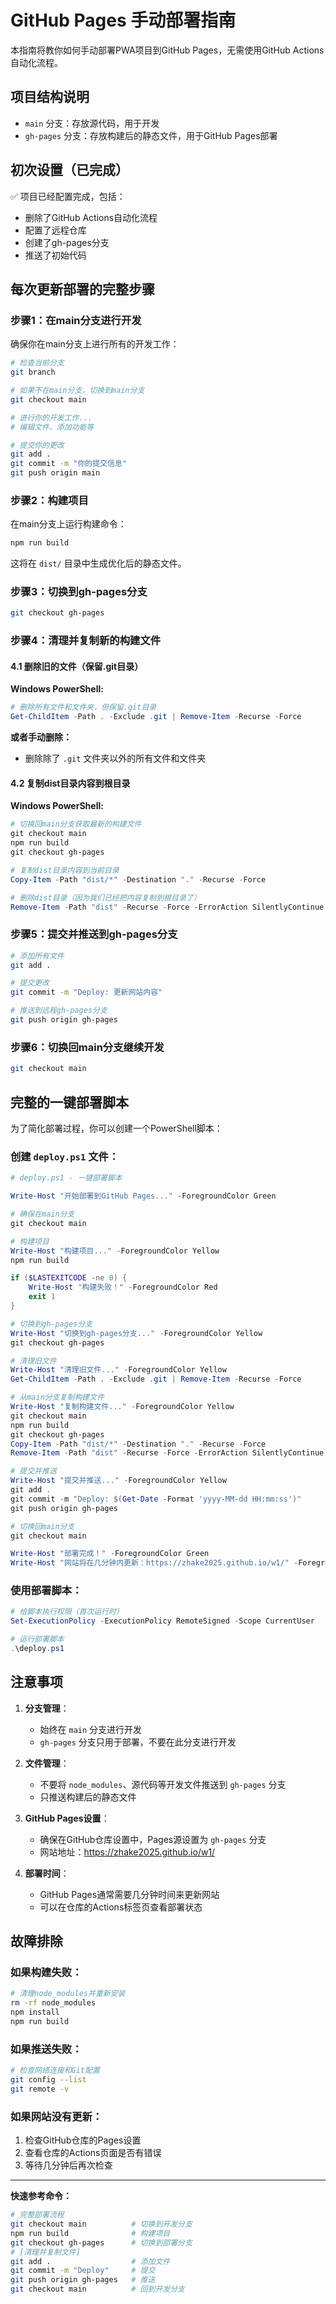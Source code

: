# GitHub Pages 手动部署指南

本指南将教你如何手动部署PWA项目到GitHub Pages，无需使用GitHub Actions自动化流程。

## 项目结构说明

- `main` 分支：存放源代码，用于开发
- `gh-pages` 分支：存放构建后的静态文件，用于GitHub Pages部署

## 初次设置（已完成）

✅ 项目已经配置完成，包括：
- 删除了GitHub Actions自动化流程
- 配置了远程仓库
- 创建了gh-pages分支
- 推送了初始代码

## 每次更新部署的完整步骤

### 步骤1：在main分支进行开发

确保你在main分支上进行所有的开发工作：

```bash
# 检查当前分支
git branch

# 如果不在main分支，切换到main分支
git checkout main

# 进行你的开发工作...
# 编辑文件、添加功能等

# 提交你的更改
git add .
git commit -m "你的提交信息"
git push origin main
```

### 步骤2：构建项目

在main分支上运行构建命令：

```bash
npm run build
```

这将在 `dist/` 目录中生成优化后的静态文件。

### 步骤3：切换到gh-pages分支

```bash
git checkout gh-pages
```

### 步骤4：清理并复制新的构建文件

#### 4.1 删除旧的文件（保留.git目录）

**Windows PowerShell:**
```powershell
# 删除所有文件和文件夹，但保留.git目录
Get-ChildItem -Path . -Exclude .git | Remove-Item -Recurse -Force
```

**或者手动删除：**
- 删除除了 `.git` 文件夹以外的所有文件和文件夹

#### 4.2 复制dist目录内容到根目录

**Windows PowerShell:**
```powershell
# 切换回main分支获取最新的构建文件
git checkout main
npm run build
git checkout gh-pages

# 复制dist目录内容到当前目录
Copy-Item -Path "dist/*" -Destination "." -Recurse -Force

# 删除dist目录（因为我们已经把内容复制到根目录了）
Remove-Item -Path "dist" -Recurse -Force -ErrorAction SilentlyContinue
```

### 步骤5：提交并推送到gh-pages分支

```bash
# 添加所有文件
git add .

# 提交更改
git commit -m "Deploy: 更新网站内容"

# 推送到远程gh-pages分支
git push origin gh-pages
```

### 步骤6：切换回main分支继续开发

```bash
git checkout main
```

## 完整的一键部署脚本

为了简化部署过程，你可以创建一个PowerShell脚本：

### 创建 `deploy.ps1` 文件：

```powershell
# deploy.ps1 - 一键部署脚本

Write-Host "开始部署到GitHub Pages..." -ForegroundColor Green

# 确保在main分支
git checkout main

# 构建项目
Write-Host "构建项目..." -ForegroundColor Yellow
npm run build

if ($LASTEXITCODE -ne 0) {
    Write-Host "构建失败！" -ForegroundColor Red
    exit 1
}

# 切换到gh-pages分支
Write-Host "切换到gh-pages分支..." -ForegroundColor Yellow
git checkout gh-pages

# 清理旧文件
Write-Host "清理旧文件..." -ForegroundColor Yellow
Get-ChildItem -Path . -Exclude .git | Remove-Item -Recurse -Force

# 从main分支复制构建文件
Write-Host "复制构建文件..." -ForegroundColor Yellow
git checkout main
npm run build
git checkout gh-pages
Copy-Item -Path "dist/*" -Destination "." -Recurse -Force
Remove-Item -Path "dist" -Recurse -Force -ErrorAction SilentlyContinue

# 提交并推送
Write-Host "提交并推送..." -ForegroundColor Yellow
git add .
git commit -m "Deploy: $(Get-Date -Format 'yyyy-MM-dd HH:mm:ss')"
git push origin gh-pages

# 切换回main分支
git checkout main

Write-Host "部署完成！" -ForegroundColor Green
Write-Host "网站将在几分钟内更新：https://zhake2025.github.io/w1/" -ForegroundColor Cyan
```

### 使用部署脚本：

```powershell
# 给脚本执行权限（首次运行时）
Set-ExecutionPolicy -ExecutionPolicy RemoteSigned -Scope CurrentUser

# 运行部署脚本
.\deploy.ps1
```

## 注意事项

1. **分支管理**：
   - 始终在 `main` 分支进行开发
   - `gh-pages` 分支只用于部署，不要在此分支进行开发

2. **文件管理**：
   - 不要将 `node_modules`、源代码等开发文件推送到 `gh-pages` 分支
   - 只推送构建后的静态文件

3. **GitHub Pages设置**：
   - 确保在GitHub仓库设置中，Pages源设置为 `gh-pages` 分支
   - 网站地址：https://zhake2025.github.io/w1/

4. **部署时间**：
   - GitHub Pages通常需要几分钟时间来更新网站
   - 可以在仓库的Actions标签页查看部署状态

## 故障排除

### 如果构建失败：
```bash
# 清理node_modules并重新安装
rm -rf node_modules
npm install
npm run build
```

### 如果推送失败：
```bash
# 检查网络连接和Git配置
git config --list
git remote -v
```

### 如果网站没有更新：
1. 检查GitHub仓库的Pages设置
2. 查看仓库的Actions页面是否有错误
3. 等待几分钟后再次检查

---

**快速参考命令：**
```bash
# 完整部署流程
git checkout main          # 切换到开发分支
npm run build              # 构建项目
git checkout gh-pages      # 切换到部署分支
# [清理并复制文件]
git add .                  # 添加文件
git commit -m "Deploy"     # 提交
git push origin gh-pages   # 推送
git checkout main          # 回到开发分支
```